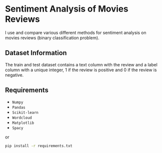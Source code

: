 # Sentiment Analysis of Movies Reviews

I use and compare various different methods for sentiment analysis on movies reviews (binary classification problem).

## Dataset Information

The train and test dataset contains a text column with the review and a label column with a unique integer, 1 if the review is positive and 0 if the review is negative.

## Requirements

* `Numpy`
* `Pandas`
* `Scikit-learn`
* `Wordcloud`
* `Matplotlib`
* `Spacy`

or 

```bash
pip install -r requirements.txt
```
